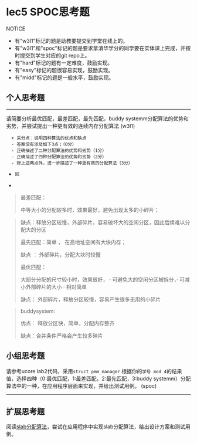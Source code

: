 # lec5 SPOC思考题


NOTICE
- 有"w3l1"标记的题是助教要提交到学堂在线上的。
- 有"w3l1"和"spoc"标记的题是要求拿清华学分的同学要在实体课上完成，并按时提交到学生对应的git repo上。
- 有"hard"标记的题有一定难度，鼓励实现。
- 有"easy"标记的题很容易实现，鼓励实现。
- 有"midd"标记的题是一般水平，鼓励实现。


## 个人思考题
---

请简要分析最优匹配，最差匹配，最先匹配，buddy systemm分配算法的优势和劣势，并尝试提出一种更有效的连续内存分配算法 (w3l1)
```
  + 采分点：说明四种算法的优点和缺点
  - 答案没有涉及如下3点；（0分）
  - 正确描述了二种分配算法的优势和劣势（1分）
  - 正确描述了四种分配算法的优势和劣势（2分）
  - 除上述两点外，进一步描述了一种更有效的分配算法（3分）
 ```
- [x]  
- 


> 最差匹配： 
>
> 中等大小的分配较多时，效果最好，避免出现太多的小碎片； 
>

> 缺点：释放分区较慢，外部碎片，容易破坏大的空闲分区，因此后续难以分配大的分区
>
> 最先匹配：简单 ， 在高地址空间有大块内存；   
>
> 缺点 ： 外部碎片，分配大块时较慢
> 
> 最优匹配：
> 
> 大部分分配的尺寸较小时，效果很好， · 可避免大的空闲分区被拆分，· 可减小外部碎片的大小 · 相对简单
>
> 缺点： 外部碎片，释放分区较慢，容易产生很多无用的小碎片

>
> buddysystem: 
>
>优点： 释放分区快，简单，分配内存整齐
>
> 缺点：合并条件严格会产生较多碎片

>  

## 小组思考题

请参考ucore lab2代码，采用`struct pmm_manager` 根据你的`学号 mod 4`的结果值，选择四种（0:最优匹配，1:最差匹配，2:最先匹配，3:buddy systemm）分配算法中的一种，在应用程序层面来实现，并给出测试用例。 (spoc)

--- 

## 扩展思考题

阅读[slab分配算法](http://en.wikipedia.org/wiki/Slab_allocation)，尝试在应用程序中实现slab分配算法，给出设计方案和测试用例。


